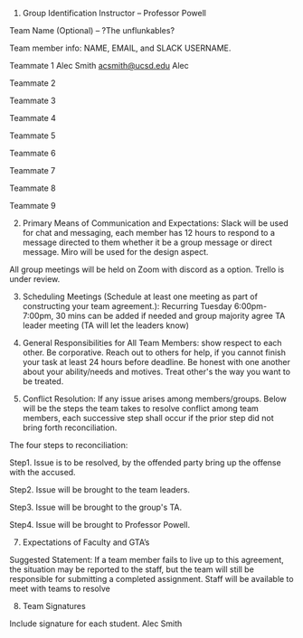 1) Group Identification
Instructor – Professor Powell

Team Name (Optional) – ?The unflunkables? 

Team member info:
 NAME, EMAIL, and SLACK USERNAME. 

Teammate 1  Alec Smith    acsmith@ucsd.edu 		Alec	

Teammate 2 			

Teammate 3 			

Teammate 4 			

Teammate 5

Teammate 6

Teammate 7

Teammate 8

Teammate 9

2) Primary Means of Communication and Expectations:
Slack will be used for chat and messaging, each member has 12 hours to respond to a
message directed to them whether it be a group message or direct message. 
Miro will be used for the design aspect.

All group meetings will be held on Zoom with discord as a option.
Trello is under review.

3) Scheduling Meetings (Schedule at least one meeting as part of constructing your team agreement.):
Recurring Tuesday 6:00pm-7:00pm, 30 mins can be added if needed and group majority agree 
TA leader meeting (TA will let the leaders know)

4) General Responsibilities for All Team Members:
show respect to each other.
Be corporative. 
Reach out to others for help, if you cannot finish your task at least 24 hours before deadline.
Be honest with one another about your ability/needs and motives. 
Treat other's the way you want to be treated.
5) Conflict Resolution:
If any issue arises among members/groups.
Below will be the steps the team takes to resolve conflict among team members, each successive step shall occur if the prior step did not bring forth reconciliation.

The four steps to reconciliation:

Step1. Issue is to be resolved, by the offended party  bring up the offense with
the accused.  

Step2. Issue will be brought to the team leaders.  

Step3. Issue will be brought to the group's TA.

Step4. Issue will be brought to Professor Powell.


7) Expectations of Faculty and GTA’s

Suggested Statement:
If a team member fails to live up to this agreement, the situation may be reported to the staff, but the team will still be responsible for submitting a completed assignment. Staff will be available to meet with teams to resolve 

8) Team Signatures

Include signature for each student.
Alec Smith